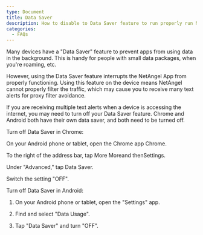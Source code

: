 ```yaml
---
type: Document
title: Data Saver
description: How to disable to Data Saver feature to run properly run NetAngel
categories:
  - FAQs
---
```

Many devices have a "Data Saver" feature to prevent apps from using data in the background. This is handy for people with small data packages, when you're roaming, etc. 



However, using the Data Saver feature interrupts the NetAngel App from properly functioning.  Using this feature on the device means NetAngel cannot properly filter the traffic, which may cause you to receive many text alerts for proxy filter avoidance. 



If you are receiving multiple text alerts when a device is accessing the internet, you may need to turn off your Data Saver feature. Chrome and Android both have their own data saver, and both need to be turned off. 



Turn off Data Saver in Chrome: 



On your Android phone or tablet, open the Chrome app Chrome.

To the right of the address bar, tap More Moreand thenSettings.

Under "Advanced," tap Data Saver.

Switch the setting "OFF".



Turn off Data Saver in Android:

1. On your Android phone or tablet, open the "Settings" app.

2. Find and select "Data Usage".

3. Tap "Data Saver" and turn "OFF".
